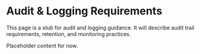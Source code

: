 # Audit & Logging Requirements

This page is a stub for audit and logging guidance. It will describe audit trail requirements, retention, and monitoring practices.

Placeholder content for now.
